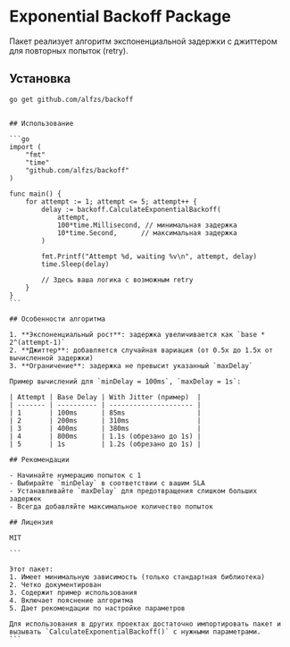 # Exponential Backoff Package

Пакет реализует алгоритм экспоненциальной задержки с джиттером для повторных попыток (retry).

## Установка

```bash
go get github.com/alfzs/backoff
```

````

## Использование

```go
import (
	"fmt"
	"time"
	"github.com/alfzs/backoff"
)

func main() {
	for attempt := 1; attempt <= 5; attempt++ {
		delay := backoff.CalculateExponentialBackoff(
			attempt,
			100*time.Millisecond, // минимальная задержка
			10*time.Second,      // максимальная задержка
		)

		fmt.Printf("Attempt %d, waiting %v\n", attempt, delay)
		time.Sleep(delay)

		// Здесь ваша логика с возможным retry
	}
}
```

## Особенности алгоритма

1. **Экспоненциальный рост**: задержка увеличивается как `base * 2^(attempt-1)`
2. **Джиттер**: добавляется случайная вариация (от 0.5x до 1.5x от вычисленной задержки)
3. **Ограничение**: задержка не превысит указанный `maxDelay`

Пример вычислений для `minDelay = 100ms`, `maxDelay = 1s`:

| Attempt | Base Delay | With Jitter (пример)  |
| ------- | ---------- | --------------------- |
| 1       | 100ms      | 85ms                  |
| 2       | 200ms      | 310ms                 |
| 3       | 400ms      | 380ms                 |
| 4       | 800ms      | 1.1s (обрезано до 1s) |
| 5       | 1s         | 1.2s (обрезано до 1s) |

## Рекомендации

- Начинайте нумерацию попыток с 1
- Выбирайте `minDelay` в соответствии с вашим SLA
- Устанавливайте `maxDelay` для предотвращения слишком больших задержек
- Всегда добавляйте максимальное количество попыток

## Лицензия

MIT

```

Этот пакет:
1. Имеет минимальную зависимость (только стандартная библиотека)
2. Четко документирован
3. Содержит пример использования
4. Включает пояснение алгоритма
5. Дает рекомендации по настройке параметров

Для использования в других проектах достаточно импортировать пакет и вызывать `CalculateExponentialBackoff()` с нужными параметрами.
```
````
